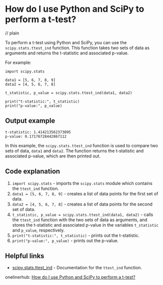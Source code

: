 # How do I use Python and SciPy to perform a t-test?
// plain

To perform a t-test using Python and SciPy, you can use the `scipy.stats.ttest_ind` function. This function takes two sets of data as arguments and returns the t-statistic and associated p-value.

For example:

```
import scipy.stats

data1 = [5, 6, 7, 8, 9]
data2 = [4, 5, 6, 7, 8]

t_statistic, p_value = scipy.stats.ttest_ind(data1, data2)

print("t-statistic:", t_statistic)
print("p-value:", p_value)
```

## Output example

```
t-statistic: 1.414213562373095
p-value: 0.17176728442867112
```

In this example, the `scipy.stats.ttest_ind` function is used to compare two sets of data, `data1` and `data2`. The function returns the t-statistic and associated p-value, which are then printed out.

## Code explanation


1. `import scipy.stats` - imports the `scipy.stats` module which contains the `ttest_ind` function.
2. `data1 = [5, 6, 7, 8, 9]` - creates a list of data points for the first set of data.
3. `data2 = [4, 5, 6, 7, 8]` - creates a list of data points for the second set of data.
4. `t_statistic, p_value = scipy.stats.ttest_ind(data1, data2)` - calls the `ttest_ind` function with the two sets of data as arguments, and stores the t-statistic and associated p-value in the variables `t_statistic` and `p_value`, respectively.
5. `print("t-statistic:", t_statistic)` - prints out the t-statistic.
6. `print("p-value:", p_value)` - prints out the p-value.

## Helpful links

- [scipy.stats.ttest_ind](https://docs.scipy.org/doc/scipy/reference/generated/scipy.stats.ttest_ind.html) - Documentation for the `ttest_ind` function.

onelinerhub: [How do I use Python and SciPy to perform a t-test?](https://onelinerhub.com/python-scipy/how-do-i-use-python-and-scipy-to-perform-a-t-test)
